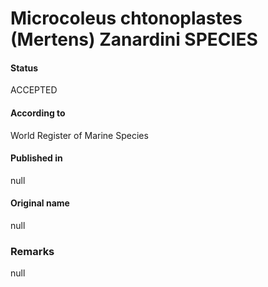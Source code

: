 Microcoleus chtonoplastes (Mertens) Zanardini SPECIES
=======

#### Status
ACCEPTED

#### According to
World Register of Marine Species

#### Published in
null

#### Original name
null

### Remarks
null